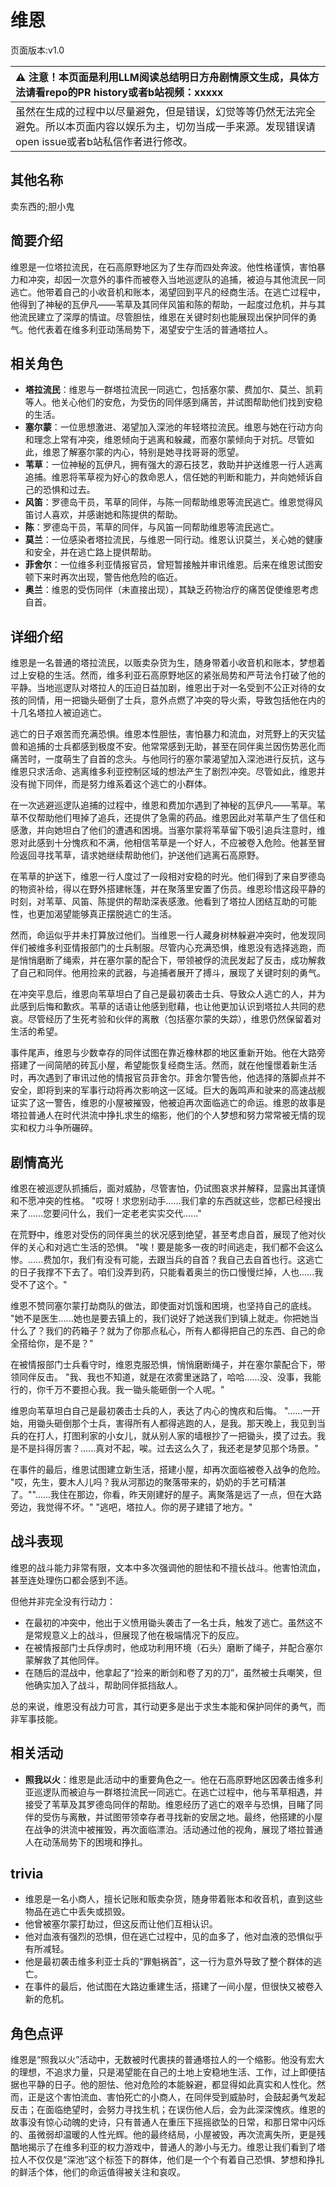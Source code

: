 # 维恩
页面版本:v1.0
 

| :warning: 注意！本页面是利用LLM阅读总结明日方舟剧情原文生成，具体方法请看repo的PR history或者b站视频：xxxxx           |
|:----------------------------|
| 虽然在生成的过程中以尽量避免，但是错误，幻觉等等仍然无法完全避免。所以本页面内容以娱乐为主，切勿当成一手来源。发现错误请open issue或者b站私信作者进行修改。|



## 其他名称
卖东西的;胆小鬼
## 简要介绍
维恩是一位塔拉流民，在石高原野地区为了生存而四处奔波。他性格谨慎，害怕暴力和冲突，却因一次意外的事件而被卷入当地巡逻队的追捕，被迫与其他流民一同逃亡。他带着自己的小收音机和账本，渴望回到平凡的经商生活。在逃亡过程中，他得到了神秘的瓦伊凡——苇草及其同伴风笛和陈的帮助，一起度过危机，并与其他流民建立了深厚的情谊。尽管胆怯，维恩在关键时刻也能展现出保护同伴的勇气。他代表着在维多利亚动荡局势下，渴望安宁生活的普通塔拉人。
## 相关角色
-   **塔拉流民**：维恩与一群塔拉流民一同逃亡，包括塞尔蒙、费加尔、莫兰、凯莉等人。他关心他们的安危，为受伤的同伴感到痛苦，并试图帮助他们找到安稳的生活。
-   **塞尔蒙**：一位思想激进、渴望加入深池的年轻塔拉流民。维恩与她在行动方向和理念上常有冲突，维恩倾向于逃离和躲藏，而塞尔蒙倾向于对抗。尽管如此，维恩了解塞尔蒙的内心，特别是她寻找哥哥的愿望。
-   **苇草**：一位神秘的瓦伊凡，拥有强大的源石技艺，救助并护送维恩一行人逃离追捕。维恩将苇草视为好心的救命恩人，信任她的判断和能力，并向她倾诉自己的恐惧和过去。
-   **风笛**：罗德岛干员，苇草的同伴，与陈一同帮助维恩等流民逃亡。维恩觉得风笛讨人喜欢，并感谢她和陈提供的帮助。
-   **陈**：罗德岛干员，苇草的同伴，与风笛一同帮助维恩等流民逃亡。
-   **莫兰**：一位感染者塔拉流民，与维恩一同行动。维恩认识莫兰，关心她的健康和安全，并在逃亡路上提供帮助。
-   **菲舍尔**：一位维多利亚情报官员，曾短暂接触并审讯维恩。后来在维恩试图安顿下来时再次出现，警告他危险的临近。
-   **奥兰**：维恩的受伤同伴（未直接出现），其缺乏药物治疗的痛苦促使维恩考虑自首。
## 详细介绍
维恩是一名普通的塔拉流民，以贩卖杂货为生，随身带着小收音机和账本，梦想着过上安稳的生活。然而，维多利亚石高原野地区的紧张局势和严苛法令打破了他的平静。当地巡逻队对塔拉人的压迫日益加剧，维恩出于对一名受到不公正对待的女孩的同情，用一把锄头砸倒了士兵，意外点燃了冲突的导火索，导致包括他在内的十几名塔拉人被迫逃亡。

逃亡的日子艰苦而充满恐惧。维恩本性胆怯，害怕暴力和流血，对荒野上的天灾猛兽和追捕的士兵都感到极度不安。他常常感到无助，甚至在同伴奥兰因伤势恶化而痛苦时，一度萌生了自首的念头。与他同行的塞尔蒙渴望加入深池进行反抗，这与维恩只求活命、逃离维多利亚控制区域的想法产生了剧烈冲突。尽管如此，维恩并没有抛下同伴，而是努力维系着这个逃亡的小群体。

在一次逃避巡逻队追捕的过程中，维恩和费加尔遇到了神秘的瓦伊凡——苇草。苇草不仅帮助他们甩掉了追兵，还提供了急需的药品。维恩因此对苇草产生了信任和感激，并向她坦白了他们的遭遇和困境。当塞尔蒙将苇草留下吸引追兵注意时，维恩对此感到十分愧疚和不满，他相信苇草是一个好人，不应被卷入危险。他甚至冒险返回寻找苇草，请求她继续帮助他们，护送他们逃离石高原野。

在苇草的护送下，维恩一行人度过了一段相对安稳的时光。他们得到了来自罗德岛的物资补给，得以在野外搭建帐篷，并在聚落里安置了伤员。维恩珍惜这段平静的时刻，对苇草、风笛、陈提供的帮助深表感激。他看到了塔拉人团结互助的可能性，也更加渴望能够真正摆脱逃亡的生活。

然而，命运似乎并未打算放过他们。当维恩一行人藏身树林躲避冲突时，他发现同伴们被维多利亚情报部门的士兵制服。尽管内心充满恐惧，维恩没有选择逃跑，而是悄悄磨断了绳索，并在塞尔蒙的配合下，带领被俘的流民发起了反击，成功解救了自己和同伴。他用捡来的武器，与追捕者展开了搏斗，展现了关键时刻的勇气。

在冲突平息后，维恩向苇草坦白了自己是最初袭击士兵、导致众人逃亡的人，并为此感到后悔和歉疚。苇草的话语让他感到慰藉，也让他更加认识到塔拉人共同的悲哀。尽管经历了生死考验和伙伴的离散（包括塞尔蒙的失踪），维恩仍然保留着对生活的希望。

事件尾声，维恩与少数幸存的同伴试图在靠近橡林郡的地区重新开始。他在大路旁搭建了一间简陋的砖瓦小屋，希望能恢复经商生活。然而，就在他憧憬着新生活时，再次遇到了审讯过他的情报官员菲舍尔。菲舍尔警告他，他选择的落脚点并不安全，即将到来的军事行动将再次影响这一区域。巨大的轰鸣声和驶来的高速战舰证实了这一警告，维恩的小屋被摧毁，他被迫再次面临逃亡的命运。维恩的故事是塔拉普通人在时代洪流中挣扎求生的缩影，他们的个人梦想和努力常常被无情的现实和权力斗争所碾碎。
## 剧情高光
维恩在被巡逻队抓捕后，面对威胁，尽管害怕，仍试图哀求并解释，显露出其谨慎和不愿冲突的性格。
"哎呀！求您别动手......我们拿的东西就这些，您都已经搜出来了......您要问什么，我们一定老老实实交代......"

在荒野中，维恩对受伤的同伴奥兰的状况感到绝望，甚至考虑自首，展现了他对伙伴的关心和对逃亡生活的恐惧。
"唉！要是能多一夜的时间逃走，我们都不会这么惨。......费加尔，我们有没有可能，去跟当兵的自首？我自己去自首也行。这逃亡的日子我撑不下去了。咱们没弄到药，只能看着奥兰的伤口慢慢烂掉，人也......我受不了这个。"

维恩不赞同塞尔蒙打劫商队的做法，即使面对饥饿和困境，也坚持自己的底线。
"她不是医生......她也是要去镇上的，我们说好了她送我们到镇上就走。你把她当什么了？我们的药箱子？就为了你那点私心，所有人都得把自己的东西、自己的命全搭给你，是不是？"

在被情报部门士兵看守时，维恩克服恐惧，悄悄磨断绳子，并在塞尔蒙配合下，带领同伴反击。
"我、我也不知道，就是在浓雾里迷路了，哈哈......没、没事，我能行的，你千万不要担心我。我一锄头能砸倒一个人呢。"

维恩向苇草坦白自己是最初袭击士兵的人，表达了内心的愧疚和后悔。
"......一开始，用锄头砸倒那个士兵，害得所有人都得逃跑的人，是我。那天晚上，我见到当兵的在打人，打图利家的小女儿，就从别人家的墙根抄了一把锄头，摸了过去。我是不是抖得厉害？......真对不起，唉。过去这么久了，我还老是梦见那个场景。"

在事件的最后，维恩试图建立新生活，搭建小屋，却再次面临被卷入战争的危险。
"哎，先生，要木人儿吗？我从河那边的聚落带来的，奶奶的手艺可精湛了。""......我住在那边，你看，昨天刚建好的屋子。离聚落是远了一点，但在大路旁边，我觉得不坏。"
"逃吧，塔拉人。你的房子建错了地方。"
## 战斗表现
维恩的战斗能力非常有限，文本中多次强调他的胆怯和不擅长战斗。他害怕流血，甚至连处理伤口都会感到不适。

但他并非完全没有行动力：
-   在最初的冲突中，他出于义愤用锄头袭击了一名士兵，触发了逃亡。虽然这不是常规意义上的战斗，但展现了他在极端情况下的反应。
-   在被情报部门士兵俘虏时，他成功利用环境（石头）磨断了绳子，并配合塞尔蒙解救了其他同伴。
-   在随后的混战中，他拿起了“捡来的断剑和卷了刃的刀”，虽然被士兵嘲笑，但他确实加入了战斗，帮助同伴抵挡敌人。

总的来说，维恩没有战力可言，其行动更多是出于求生本能和保护同伴的勇气，而非军事技能。
## 相关活动
-   **照我以火**：维恩是此活动中的重要角色之一。他在石高原野地区因袭击维多利亚巡逻队而被迫与一群塔拉流民一同逃亡。在逃亡过程中，他与苇草相遇，并接受了苇草及其罗德岛同伴的帮助。维恩经历了逃亡的艰辛与恐惧，目睹了同伴的受伤与离散，并试图带领幸存者寻找新的安居之地。最终，他搭建的小屋在战争的洪流中被摧毁，再次面临漂泊。活动通过他的视角，展现了塔拉普通人在动荡局势下的困境和挣扎。
## trivia
-   维恩是一名小商人，擅长记账和贩卖杂货，随身带着账本和收音机，直到这些物品在逃亡中丢失或损毁。
-   他曾被塞尔蒙打劫过，但这反而让他们互相认识。
-   他对血液有强烈的恐惧，但在逃亡过程中，见的血多了，他对血液的恐惧似乎有所减轻。
-   他是最初袭击维多利亚士兵的“罪魁祸首”，这一行为意外导致了整个群体的逃亡。
-   在事件的最后，他试图在大路边重建生活，搭建了一间小屋，但很快又被卷入新的危机。
## 角色点评
维恩是“照我以火”活动中，无数被时代裹挟的普通塔拉人的一个缩影。他没有宏大的理想，不追求力量，只是渴望能在自己的土地上安稳地生活、工作，过上即便拮据也平静的日子。他的胆怯、他对危险的本能躲避，都显得如此真实和人性化。然而，正是这个害怕流血、害怕死亡的小商人，在同伴受到威胁时，会鼓起勇气发起反击；在面临绝望时，会努力寻找生机；在误伤他人后，会为此深深愧疚。维恩的故事没有惊心动魄的史诗，只有普通人在重压下摇摇欲坠的日常，和那日常中闪烁的、虽微弱却温暖的人性光辉。他的最终结局，小屋被毁，再次流离失所，更是残酷地揭示了在维多利亚的权力游戏中，普通人的渺小与无力。维恩让我们看到了塔拉人不仅仅是“深池”这个标签下的群体，他们是一个个有着自己恐惧、梦想和挣扎的鲜活个体，他们的命运值得被关注和哀叹。